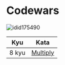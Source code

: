 # **Codewars**

![idid175490](https://www.codewars.com/users/id175490/badges/large)

| Kyu   | Kata                                                                                |
| ----- | ----------------------------------------------------------------------------------- |
| 8 kyu | [Multiply](https://www.codewars.com/kata/50654ddff44f800200000004/train/javascript) |
